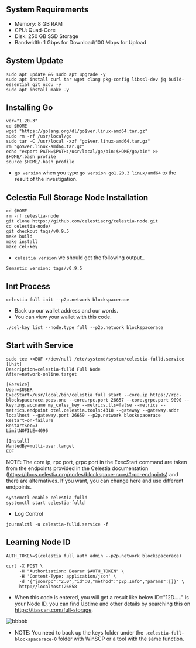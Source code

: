 ## System Requirements
- Memory: 8 GB RAM
- CPU: Quad-Core
- Disk: 250 GB SSD Storage
- Bandwidth: 1 Gbps for Download/100 Mbps for Upload

## System Update
```
sudo apt update && sudo apt upgrade -y
sudo apt install curl tar wget clang pkg-config libssl-dev jq build-essential git ncdu -y
sudo apt install make -y
```

## Installing Go
```
ver="1.20.3"
cd $HOME
wget "https://golang.org/dl/go$ver.linux-amd64.tar.gz"
sudo rm -rf /usr/local/go
sudo tar -C /usr/local -xzf "go$ver.linux-amd64.tar.gz"
rm "go$ver.linux-amd64.tar.gz"
echo "export PATH=$PATH:/usr/local/go/bin:$HOME/go/bin" >> $HOME/.bash_profile
source $HOME/.bash_profile
```

- ``go version``  when you type ``go version go1.20.3 linux/amd64`` to the result of the investigation.

## Celestia Full Storage Node Installation
```
cd $HOME 
rm -rf celestia-node 
git clone https://github.com/celestiaorg/celestia-node.git 
cd celestia-node/ 
git checkout tags/v0.9.5 
make build 
make install 
make cel-key 
```

- ``celestia version`` we should get the following output..
```
Semantic version: tags/v0.9.5
```

## Inıt Process
```
celestia full init --p2p.network blockspacerace
```

- Back up our wallet address and our words. 
- You can view your wallet with this code.
```
./cel-key list --node.type full --p2p.network blockspacerace
```

## Start with Service
```
sudo tee <<EOF >/dev/null /etc/systemd/system/celestia-fulld.service
[Unit]
Description=celestia-fulld Full Node
After=network-online.target

[Service]
User=$USER
ExecStart=/usr/local/bin/celestia full start --core.ip https://rpc-blockspacerace.pops.one --core.rpc.port 26657 --core.grpc.port 9090 --keyring.accname my_celes_key --metrics.tls=false --metrics --metrics.endpoint otel.celestia.tools:4318 --gateway --gateway.addr localhost --gateway.port 26659 --p2p.network blockspacerace
Restart=on-failure
RestartSec=3
LimitNOFILE=4096

[Install]
WantedBy=multi-user.target
EOF
```

NOTE: The core ip, rpc port, grpc port in the ExecStart command are taken from the endpoints provided in the Celestia documentation (https://docs.celestia.org/nodes/blockspace-race/#rpc-endpoints) and there are alternatives. If you want, you can change here and use different endpoints.

```
systemctl enable celestia-fulld
systemctl start celestia-fulld
```
- Log Control
```
journalctl -u celestia-fulld.service -f
```

## Learning Node ID
```
AUTH_TOKEN=$(celestia full auth admin --p2p.network blockspacerace)
```
```
curl -X POST \
     -H "Authorization: Bearer $AUTH_TOKEN" \
     -H 'Content-Type: application/json' \
     -d '{"jsonrpc":"2.0","id":0,"method":"p2p.Info","params":[]}' \
     http://localhost:26658
```

- When this code is entered, you will get a result like below ID="12D....." is your Node ID, you can find Uptime and other details by searching this on https://tiascan.com/full-storage.

![bbbbb](https://user-images.githubusercontent.com/73176377/229496749-562366e9-6b79-4fa5-a266-1b6b3bdacb76.PNG)

- NOTE: You need to back up the keys folder under the ``.celestia-full-blockspacerace-0`` folder with WinSCP or a tool with the same function.

